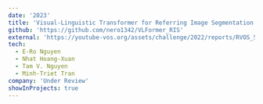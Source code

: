 ```yaml
---
date: '2023'
title: 'Visual-Linguistic Transformer for Referring Image Segmentation'
github: 'https://github.com/nero1342/VLFormer_RIS'
external: 'https://youtube-vos.org/assets/challenge/2022/reports/RVOS_5_Nguyen.pdf'
tech:
  - E-Ro Nguyen
  - Nhat Hoang-Xuan
  - Tam V. Nguyen
  - Minh-Triet Tran
company: 'Under Review'
showInProjects: true
---
```

